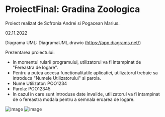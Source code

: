# ProiectFinal: Gradina Zoologica

Proiect realizat de Sofronia Andrei si Pogacean Marius.

02.11.2022

Diagrama UML: DiagramaUML.drawio (https://app.diagrams.net/)

Prezentarea proiectului:

- In momentul rularii programului, utilizatorul va fi intampinat de "Fereastra de logare".
- Pentru a putea accesa functionalitatile aplicatiei, utilizatorul trebuie sa introduca "Numele Utilizatorului" si parola.
- Nume Utilizator: POO1234
- Parola: POO12345
- In cazul in care sunt introduse date invalide, utilizatorul va fi intampinat de o fereastra modala pentru a semnala eroarea de logare.

![image](https://user-images.githubusercontent.com/116893771/199468838-8eecdfc2-199d-473e-a982-adea4f4378c1.png)
![image](https://user-images.githubusercontent.com/116893771/199470586-0e1bbdbf-1712-4737-997f-0d9765aebea4.png)


